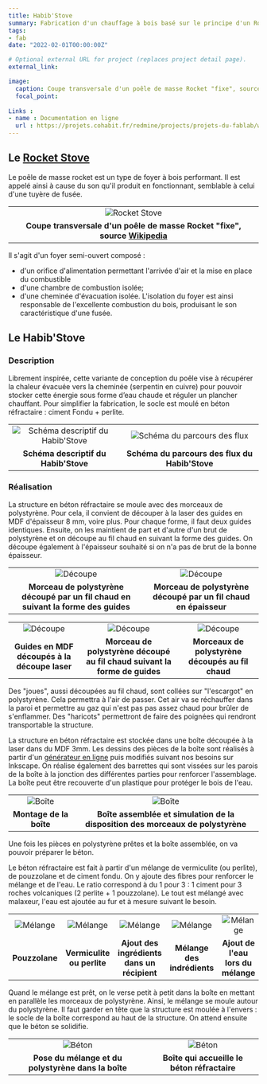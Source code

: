 ```yaml
---
title: Habib'Stove
summary: Fabrication d'un chauffage à bois basé sur le principe d'un Rocket Stove (ou poêle Dragon)
tags:
- fab
date: "2022-02-01T00:00:00Z"

# Optional external URL for project (replaces project detail page).
external_link: 

image:
  caption: Coupe transversale d'un poêle de masse Rocket "fixe", source [Wikipedia](https://fr.wikipedia.org/wiki/Fichier:Rocket-coupe-transversale.jpg)
  focal_point: 
  
Links :
- name : Documentation en ligne
  url : https://projets.cohabit.fr/redmine/projects/projets-du-fablab/wiki/Rocket-Stove
---
```


## Le [Rocket Stove](https://en.wikipedia.org/wiki/Rocket_mass_heater)

Le poêle de masse rocket est un type de foyer à bois performant. Il est appelé ainsi à cause du son qu'il produit en fonctionnant, semblable à celui d'une tuyère de fusée.

||
|:---:|
|![Rocket Stove](/lea_jean/img/rocket.jpg "Coupe transversale d'un poêle de masse Rocket")|
|**Coupe transversale d'un poêle de masse Rocket "fixe", source [Wikipedia](https://fr.wikipedia.org/wiki/Fichier:Rocket-coupe-transversale.jpg)**|


Il s'agit d'un foyer semi-ouvert composé :
- d'un orifice d'alimentation permettant l'arrivée d'air et la mise en place du combustible
- d'une chambre de combustion isolée;
- d'une cheminée d'évacuation isolée.
L'isolation du foyer est ainsi responsable de l'excellente combustion du bois, produisant le son caractéristique d'une fusée.

## Le Habib'Stove

### Description

Librement inspirée, cette variante de conception du poêle vise à récupérer la chaleur évacuée vers la cheminée (serpentin en cuivre) pour pouvoir stocker cette énergie sous forme d’eau chaude et réguler un plancher chauffant. Pour simplifier la fabrication, le socle est moulé en béton réfractaire : ciment Fondu + perlite.

|||
|:---:|:---:|
|![Schéma descriptif du Habib'Stove](/lea_jean/img/Schema-description-habib-stove.png "Schéma descriptif du Habib'Stove")|![Schéma du parcours des flux](/lea_jean/img/Schema-flux-habib-stove.png "Schéma du parcours des flux du Habib'Stove")|
|**Schéma descriptif du Habib'Stove**|**Schéma du parcours des flux du Habib'Stove**|

### Réalisation

La structure en béton réfractaire se moule avec des morceaux de polystyrène. Pour cela, il convient de découper à la laser des guides en MDF d'épaisseur 8 mm, voire plus. Pour chaque forme, il faut deux guides identiques. Ensuite, on les maintient de part et d'autre d'un brut de polystyrène et on découpe au fil chaud en suivant la forme des guides. On découpe également à l'épaisseur souhaité si on n'a pas de brut de la bonne épaisseur.

|||
|:---:|:---:|
|![Découpe](/lea_jean/img/decoupe-hab2.gif "Morceau de polystyrène découpé par un fil chaud en suivant la forme des guides")|![Découpe](/lea_jean/img/decoupe-hab1.gif "Morceau de polystyrène découpé par un fil chaud en épaisseur")|
|**Morceau de polystyrène découpé par un fil chaud en suivant la forme des guides**|**Morceau de polystyrène découpé par un fil chaud en épaisseur**|

||||
|:---:|:---:|:---:|
|![Découpe](/lea_jean/img/guides3.png "Guides en MDF découpés à la découpe laser")|![Découpe](/lea_jean/img/poly-guides.png "Morceau de polystyrène découpé au fil chaud suivant la forme de guides")|![Découpe](/lea_jean/img/poly3.png "Morceaux de polystyrène découpés au fil chaud")|
|**Guides en MDF découpés à la découpe laser**|**Morceau de polystyrène découpé au fil chaud suivant la forme de guides**|**Morceaux de polystyrène découpés au fil chaud**|

Des "joues", aussi découpées au fil chaud, sont collées sur "l'escargot" en polystyrène. Cela permettra à l'air de passer. Cet air va se réchauffer dans la paroi et permettre au gaz qui n'est pas pas assez chaud pour brûler de s'enflammer.
Des "haricots" permettront de faire des poignées qui rendront transportable la structure.

La structure en béton réfractaire est stockée dans une boîte découpée à la laser dans du MDF 3mm. Les dessins des pièces de la boîte sont réalisés à partir d'un [générateur en ligne](https://www.festi.info/boxes.py/) puis modifiés suivant nos besoins sur Inkscape. On réalise également des barrettes qui sont vissées sur les parois de la boîte à la jonction des différentes parties pour renforcer l'assemblage. La boîte peut être recouverte d'un plastique pour protéger le bois de l'eau.

|||
|:---:|:---:|
|![Boîte](/lea_jean/img/hs-1.jpg "Montage de la boîte")|![Boîte](/lea_jean/img/hs-2.jpg "Boîte assemblée et simulation de la disposition des morceaux de polystyrène")|
|**Montage de la boîte**|**Boîte assemblée et simulation de la disposition des morceaux de polystyrène**|

Une fois les pièces en polystyrène prêtes et la boîte assemblée, on va pouvoir préparer le béton.

Le béton réfractaire est fait à partir d'un mélange de vermiculite (ou perlite), de pouzzolane et de ciment fondu. On y ajoute des fibres pour renforcer le mélange et de l'eau. Le ratio correspond à du 1 pour 3 : 1 ciment pour 3 roches volcaniques (2 perlite + 1 pouzzolane). Le tout est mélangé avec malaxeur, l'eau est ajoutée au fur et à mesure suivant le besoin.

||||||
|:---:|:---:|:---:|:---:|:---:|
|![Mélange](/lea_jean/img/hs-3.jpg "Pouzzolane")|![Mélange](/lea_jean/img/hs-4.jpg "Vermiculite ou perlite")|![Mélange](/lea_jean/img/hs-5.jpg "Ajout des ingrédients dans un récipient")|![Mélange](/lea_jean/img/hs-6.jpg "Mélange des indrédients")|![Mélange](/lea_jean/img/hs-7.jpg "Ajout de l'eau lors du mélange")|
|**Pouzzolane**|**Vermiculite ou perlite**|**Ajout des ingrédients dans un récipient**|**Mélange des indrédients**|**Ajout de l'eau lors du mélange**|

Quand le mélange est prêt, on le verse petit à petit dans la boîte en mettant en parallèle les morceaux de polystyrène. Ainsi, le mélange se moule autour du polystyrène. Il faut garder en tête que la structure est moulée à l'envers : le socle de la boîte correspond au haut de la structure. On attend ensuite que le béton se solidifie.

|||
|:---:|:---:|
|![Béton](/lea_jean/img/hs-8.jpg "Pose du mélange et du polystyrène dans la boîte")|![Béton](/lea_jean/img/hs-9.jpg "Boîte qui accueille le béton réfractaire")|
|**Pose du mélange et du polystyrène dans la boîte**|**Boîte qui accueille le béton réfractaire**|
